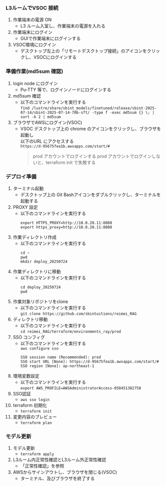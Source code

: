 ### L3ルームでVSOC 接続
1. 作業端末の電源 ON
   - L3 ルーム入室し、作業端末の電源を入れる
1. 作業端末にログイン
   - GUIで作業端末にログインする
1. VSOC環境にログイン
   - デスクトップ左上の「リモートデスクトップ接続」のアイコンをクリックし、VSOCにログインする

### 準備作業(md5sum 確認)
1. login node にログイン
   - Pu-TTY 等で、ログインノードにログインする
1. md5sum 確認
   - 以下のコマンドラインを実行する  
     `find /lustre/share/sbint_models/finetuned/release/sbint-2025-07-14/sbint-2025-07-14-70b-sft/ -type f -exec md5sum {} \; | sort -k 2 | md5sum`
1. ブラウザでAWSにログイン(VSOC)
   - VSOC デスクトップ上の chrome のアイコンをクリックし、ブラウザを起動し  
     以下のURL にアクセスする  
     `https://d-95675fea1b.awsapps.com/start/#`
     > prod アカウントでログインする
     > prod アカウントでログインしないと、terraform init で失敗する

### デプロイ準備
1. ターミナル起動
   - デスクトップ上の Git Bashアイコンをダブルクリックし、ターミナルを起動する
1. PROXY 設定
   - 以下のコマンドラインを実行する
     ```
     export HTTPS_PROXY=http://10.0.20.11:8080
     export https_proxy=http://10.0.20.11:8080
     ```
1. 作業ディレクトリ作成
   - 以下のコマンドラインを実行する
     ```
     cd ~
     pwd
     mkdir deploy_20250724
     ```
1. 作業ディレクトリに移動
   - 以下のコマンドラインを実行する
     ```
     cd deploy_20250724
     pwd
     ```
1. 作業対象リポジトリをclone
   - 以下のコマンドラインを実行する  
     `git clone https://github.com/sbintuitions/reimei_RAG`
1. ディレクトリ移動
   - 以下のコマンドラインを実行する  
     `cd reimei_RAG/terraform/environments_ray/prod`
1. SSO コンフィグ
   - 以下のコマンドラインを実行する  
     `aws configure sso`
     ```
     SSO session name (Recommended): prod
     SSO start URL [None]: https://d-95675fea1b.awsapps.com/start/#
     SSO region [None]: ap-northeast-1
     ```
1. 環境変数設定
   - 以下のコマンドラインを実行する  
     `export AWS_PROFILE=AWSAdministratorAccess-050451382758`
1. SSO認証
   - `aws sso login`
1. terraform 初期化
   - `terraform init`
1. 変更内容のプレビュー
   - `terraform plan`

### モデル更新
1. モデル更新
   - `terraform apply`
1. L3ルーム内正常性確認とL3ルーム外正常性確認
   - 「正常性確認」を参照
1. AWSからサインアウトし、ブラウザを閉じる(VSOC)
   - ターミナル、及びブラウザを終了する
